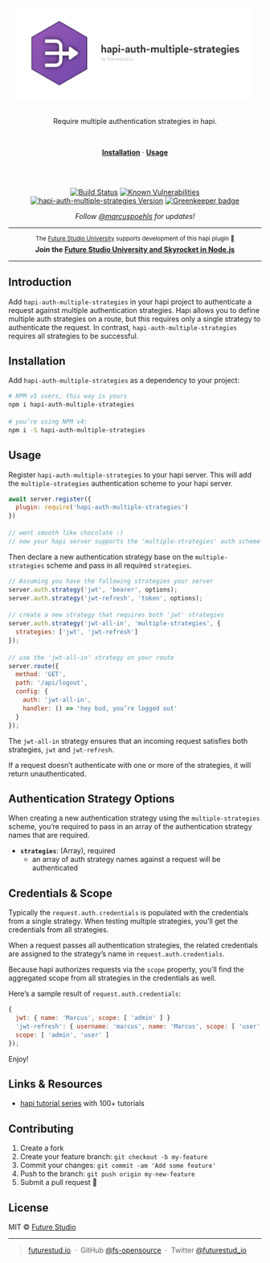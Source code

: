 <div align="center">
  <img
    width="471" style="max-width:100%;"
    src="https://github.com/fs-opensource/hapi-auth-multiple-strategies/blob/master/media/hapi-auth-multiple-strategies.png?raw=true"
    alt="hapi-auth-multiple-strategies logo">
  <br/>
  <br/>
  <p>
    Require multiple authentication strategies in hapi.
  </p>
  <br/>
  <p>
    <a href="#installation"><strong>Installation</strong></a> ·
    <a href="#usage"><strong>Usage</strong></a>
  </p>
  <br/>
  <br/>
  <p>
    <a href="https://travis-ci.org/fs-opensource/hapi-auth-multiple-strategies"><img src="https://camo.githubusercontent.com/9f56ef242c6f588f74f39f0bd61c1acd34d853af/68747470733a2f2f7472617669732d63692e6f72672f66732d6f70656e736f757263652f686170692d67656f2d6c6f636174652e7376673f6272616e63683d6d6173746572" alt="Build Status" data-canonical-src="https://travis-ci.org/fs-opensource/hapi-auth-multiple-strategies.svg?branch=master" style="max-width:100%;"></a>
    <a href="https://snyk.io/test/github/fs-opensource/hapi-auth-multiple-strategies"><img src="https://snyk.io/test/github/fs-opensource/hapi-auth-multiple-strategies/badge.svg" alt="Known Vulnerabilities" data-canonical-src="https://snyk.io/test/github/fs-opensource/hapi-auth-multiple-strategies" style="max-width:100%;"></a>
    <a href="https://www.npmjs.com/package/hapi-auth-multiple-strategies"><img src="https://img.shields.io/npm/v/hapi-auth-multiple-strategies.svg" alt="hapi-auth-multiple-strategies Version" data-canonical-src="https://img.shields.io/npm/v/hapi-auth-multiple-strategies.svg" style="max-width:100%;"></a>
    <a href="https://greenkeeper.io/" rel="nofollow"><img src="https://camo.githubusercontent.com/051af59d851fe8e39db57c2a3648caca6d4c4d72/68747470733a2f2f6261646765732e677265656e6b65657065722e696f2f66732d6f70656e736f757263652f686170692d726174652d6c696d69746f722e737667" alt="Greenkeeper badge" data-canonical-src="https://badges.greenkeeper.io/fs-opensource/hapi-auth-multiple-strategies.svg" style="max-width:100%;"></a>
  </p>
  <p>
    <em>Follow <a href="http://twitter.com/marcuspoehls">@marcuspoehls</a> for updates!</em>
  </p>
</div>

------

<p align="center"><sup>The <a href="https://futurestud.io">Future Studio University</a> supports development of this hapi plugin 🚀</sup>
<br><b>
Join the <a href="https://futurestud.io/university">Future Studio University and Skyrocket in Node.js</a></b>
</p>

------


## Introduction
Add `hapi-auth-multiple-strategies` in your hapi project to authenticate a request against multiple authentication strategies. Hapi allows you to define multiple auth strategies on a route, but this requires only a single strategy to authenticate the request. In contrast, `hapi-auth-multiple-strategies` requires all strategies to be successful.


## Installation
Add `hapi-auth-multiple-strategies` as a dependency to your project:

```bash
# NPM v5 users, this way is yours
npm i hapi-auth-multiple-strategies

# you’re using NPM v4:
npm i -S hapi-auth-multiple-strategies
```


## Usage
Register `hapi-auth-multiple-strategies` to your hapi server. This will add the `multiple-strategies` authentication scheme to your hapi server.

```js
await server.register({
  plugin: require('hapi-auth-multiple-strategies')
})

// went smooth like chocolate :)
// now your hapi server supports the 'multiple-strategies' auth scheme
```

Then declare a new authentication strategy base on the `multiple-strategies` scheme and pass in all required `strategies`.

```js
// Assuming you have the following strategies your server
server.auth.strategy('jwt', 'bearer', options);
server.auth.strategy('jwt-refresh', 'token', options);

// create a new strategy that requires both 'jwt' strategies
server.auth.strategy('jwt-all-in', 'multiple-strategies', {
  strategies: ['jwt', 'jwt-refresh']
});

// use the 'jwt-all-in' strategy on your route
server.route({
  method: 'GET',
  path: '/api/logout',
  config: {
    auth: 'jwt-all-in',
    handler: () => 'hey bud, you’re logged out'
  }
});
```

The `jwt-all-in` strategy ensures that an incoming request satisfies both strategies, `jwt` and `jwt-refresh`.

If a request doesn’t authenticate with one or more of the strategies, it will return unauthenticated.


## Authentication Strategy Options
When creating a new authentication strategy using the `multiple-strategies` scheme, you’re required to pass in an array of the authentication strategy names that are required.

- **`strategies`**: (Array), required
  - an array of auth strategy names against a request will be authenticated


## Credentials & Scope
Typically the `request.auth.credentials` is populated with the credentials from a single strategy. When testing multiple strategies, you’ll get the credentials from all strategies.

When a request passes all authentication strategies, the related credentials are assigned to the strategy’s name in `request.auth.credentials`.

Because hapi authorizes requests via the `scope` property, you’ll find the aggregated scope from all strategies in the credentials as well.

Here’s a sample result of `request.auth.credentials`:

```js
{
  jwt: { name: 'Marcus', scope: [ 'admin' ] }
  'jwt-refresh': { username: 'marcus', name: 'Marcus', scope: [ 'user' ] }
  scope: [ 'admin', 'user' ]
});
```

Enjoy!


## Links & Resources

- [hapi tutorial series](https://futurestud.io/tutorials/hapi-get-your-server-up-and-running) with 100+ tutorials


## Contributing

1.  Create a fork
2.  Create your feature branch: `git checkout -b my-feature`
3.  Commit your changes: `git commit -am 'Add some feature'`
4.  Push to the branch: `git push origin my-new-feature`
5.  Submit a pull request 🚀


## License

MIT © [Future Studio](https://futurestud.io)

---

> [futurestud.io](https://futurestud.io) &nbsp;&middot;&nbsp;
> GitHub [@fs-opensource](https://github.com/fs-opensource/) &nbsp;&middot;&nbsp;
> Twitter [@futurestud_io](https://twitter.com/futurestud_io)
